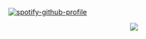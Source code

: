 [![spotify-github-profile](https://spotify-github-profile.kittinanx.com/api/view?uid=4hzitgzddspxu4u4ddp4ospzv&cover_image=true&theme=default&show_offline=false&background_color=121212&interchange=false&profanity=false&bar_color=cf9ee6)](https://github.com/kittinan/spotify-github-profile)

<p align="center">
  <a href="https://github.com/kittinan/spotify-github-profile">
    <img src="https://spotify-github-profile.kittinanx.com/api/view?uid=4hzitgzddspxu4u4ddp4ospzv&cover_image=true&theme=default&show_offline=false&background_color=121212&interchange=false&profanity=false&bar_color=cf9ee6">
  </a>
</p>
